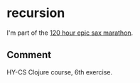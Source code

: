 # recursion

I'm part of the [120 hour epic sax marathon](http://iloveponies.github.com/120-hour-epic-sax-marathon/).

## Comment

HY-CS Clojure course, 6th exercise.
